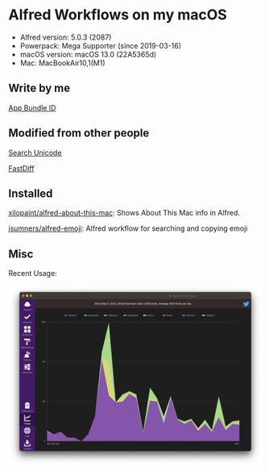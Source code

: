 # Alfred Workflows on my macOS


- Alfred version: 5.0.3 (2087)
- Powerpack: Mega Supporter (since 2019-03-16)
- macOS version: macOS 13.0 (22A5365d)
- Mac: MacBookAir10,1(M1)



## Write by me

[App Bundle ID](./workflows/App%20Bundle%20ID.md)


## Modified from other people

[Search Unicode](./workflows-mod/Search%20Unicode.md)

[FastDiff](./workflows-mod/FastDiff.md)

## Installed


[xilopaint/alfred-about-this-mac](https://github.com/xilopaint/alfred-about-this-mac): Shows About This Mac info in Alfred.

[jsumners/alfred-emoji](https://github.com/jsumners/alfred-emoji): Alfred workflow for searching and copying emoji




## Misc


Recent Usage:

![recent usage](./attachments/recent-usage.png)


